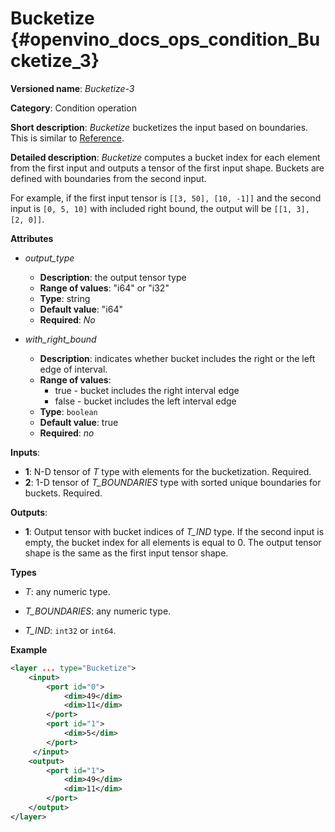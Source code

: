 # Bucketize {#openvino_docs_ops_condition_Bucketize_3}

**Versioned name**: *Bucketize-3*

**Category**: Condition operation

**Short description**: *Bucketize* bucketizes the input based on boundaries. This is similar to [Reference](https://www.tensorflow.org/api_docs/cc/class/tensorflow/ops/bucketize).

**Detailed description**: *Bucketize* computes a bucket index for each element from the first input and outputs a tensor of the first input shape. Buckets are defined with boundaries from the second input.

For example, if the first input tensor is `[[3, 50], [10, -1]]` and the second input is `[0, 5, 10]` with included right bound, the output will be `[[1, 3], [2, 0]]`.

**Attributes**

* *output_type*

  * **Description**: the output tensor type
  * **Range of values**: "i64" or "i32"
  * **Type**: string
  * **Default value**: "i64"
  * **Required**: *No*

* *with_right_bound*

  * **Description**: indicates whether bucket includes the right or the left edge of interval.
  * **Range of values**:
    * true - bucket includes the right interval edge
    * false - bucket includes the left interval edge
  * **Type**: `boolean`
  * **Default value**: true 
  * **Required**: *no*

**Inputs**:

*   **1**: N-D tensor of *T* type with elements for the bucketization. Required.
*   **2**: 1-D tensor of *T_BOUNDARIES* type with sorted unique boundaries for buckets. Required.

**Outputs**:

*   **1**: Output tensor with bucket indices of *T_IND* type. If the second input is empty, the bucket index for all elements is equal to 0. The output tensor shape is the same as the first input tensor shape.

**Types**

* *T*: any numeric type.

* *T_BOUNDARIES*: any numeric type.

* *T_IND*: `int32` or `int64`.

**Example**

```xml
<layer ... type="Bucketize">
    <input>
        <port id="0">
            <dim>49</dim>
            <dim>11</dim>
        </port>
        <port id="1">
            <dim>5</dim>
        </port>
     </input>
    <output>
        <port id="1">
            <dim>49</dim>
            <dim>11</dim>
        </port>
    </output>
</layer>
```
